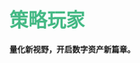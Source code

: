 # <span style="font-size: 1.2em; font-weight: bold; color: #45b985;">策略玩家</span>

**量化新视野，开启数字资产新篇章。**